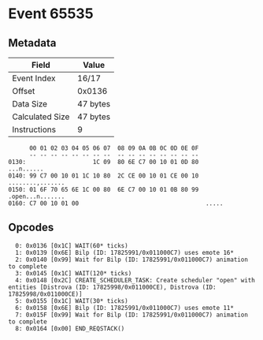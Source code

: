 # Event 65535

## Metadata

| Field           | Value    |
|-----------------|----------|
| Event Index     | 16/17    |
| Offset          | 0x0136   |
| Data Size       | 47 bytes |
| Calculated Size | 47 bytes |
| Instructions    | 9        |

```
      00 01 02 03 04 05 06 07  08 09 0A 0B 0C 0D 0E 0F
      -- -- -- -- -- -- -- --  -- -- -- -- -- -- -- --
0130:                   1C 09  80 6E C7 00 10 01 0D 80        ...n......
0140: 99 C7 00 10 01 1C 10 80  2C CE 00 10 01 CE 00 10  ........,.......
0150: 01 6F 70 65 6E 1C 00 80  6E C7 00 10 01 0B 80 99  .open...n.......
0160: C7 00 10 01 00                                    .....           
```

## Opcodes

```
  0: 0x0136 [0x1C] WAIT(60* ticks)
  1: 0x0139 [0x6E] Bilp (ID: 17825991/0x011000C7) uses emote 16*
  2: 0x0140 [0x99] Wait for Bilp (ID: 17825991/0x011000C7) animation to complete
  3: 0x0145 [0x1C] WAIT(120* ticks)
  4: 0x0148 [0x2C] CREATE_SCHEDULER_TASK: Create scheduler "open" with entities [Distrova (ID: 17825998/0x011000CE), Distrova (ID: 17825998/0x011000CE)]
  5: 0x0155 [0x1C] WAIT(30* ticks)
  6: 0x0158 [0x6E] Bilp (ID: 17825991/0x011000C7) uses emote 11*
  7: 0x015F [0x99] Wait for Bilp (ID: 17825991/0x011000C7) animation to complete
  8: 0x0164 [0x00] END_REQSTACK()
```
